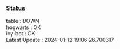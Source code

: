 ### Status


table : DOWN  
hogwarts : OK  
icy-bot : OK  
Latest Update : 2024-01-12 19:06:26.700317
